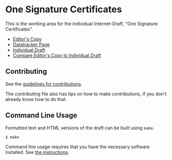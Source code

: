 <!-- regenerate: on (set to off if you edit this file) -->

# One Signature Certificates

This is the working area for the individual Internet-Draft, "One Signature Certificates".

* [Editor's Copy](https://Razumain.github.io/one-signature-certs/#go.draft-santesson-one-signature-certs.html)
* [Datatracker Page](https://datatracker.ietf.org/doc/draft-santesson-one-signature-certs)
* [Individual Draft](https://datatracker.ietf.org/doc/html/draft-santesson-one-signature-certs)
* [Compare Editor's Copy to Individual Draft](https://Razumain.github.io/one-signature-certs/#go.draft-santesson-one-signature-certs.diff)


## Contributing

See the
[guidelines for contributions](https://github.com/Razumain/one-signature-certs/blob/main/CONTRIBUTING.md).

The contributing file also has tips on how to make contributions, if you
don't already know how to do that.

## Command Line Usage

Formatted text and HTML versions of the draft can be built using `make`.

```sh
$ make
```

Command line usage requires that you have the necessary software installed.  See
[the instructions](https://github.com/martinthomson/i-d-template/blob/main/doc/SETUP.md).


